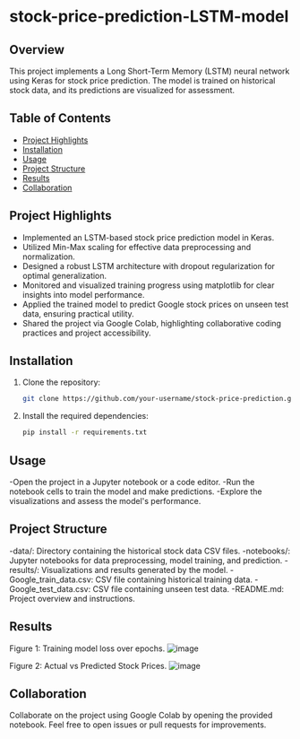 # stock-price-prediction-LSTM-model

## Overview
This project implements a Long Short-Term Memory (LSTM) neural network using Keras for stock price prediction. The model is trained on historical stock data, and its predictions are visualized for assessment.

## Table of Contents
- [Project Highlights](#project-highlights)
- [Installation](#installation)
- [Usage](#usage)
- [Project Structure](#project-structure)
- [Results](#results)
- [Collaboration](#collaboration)

## Project Highlights
- Implemented an LSTM-based stock price prediction model in Keras.
- Utilized Min-Max scaling for effective data preprocessing and normalization.
- Designed a robust LSTM architecture with dropout regularization for optimal generalization.
- Monitored and visualized training progress using matplotlib for clear insights into model performance.
- Applied the trained model to predict Google stock prices on unseen test data, ensuring practical utility.
- Shared the project via Google Colab, highlighting collaborative coding practices and project accessibility.

## Installation
1. Clone the repository:
   ```bash
   git clone https://github.com/your-username/stock-price-prediction.git

2. Install the required dependencies:
   ```bash
   pip install -r requirements.txt

## Usage
-Open the project in a Jupyter notebook or a code editor.
-Run the notebook cells to train the model and make predictions.
-Explore the visualizations and assess the model's performance.

## Project Structure
-data/: Directory containing the historical stock data CSV files.
-notebooks/: Jupyter notebooks for data preprocessing, model training, and prediction.
-results/: Visualizations and results generated by the model.
-Google_train_data.csv: CSV file containing historical training data.
-Google_test_data.csv: CSV file containing unseen test data.
-README.md: Project overview and instructions.

## Results

Figure 1: Training model loss over epochs.
![image](https://github.com/sakshamdev123/stock-price-prediction-LSTM-model/assets/105414841/ec86499b-18fb-4a42-bc91-84ea896e685c)

Figure 2: Actual vs Predicted Stock Prices.
![image](https://github.com/sakshamdev123/stock-price-prediction-LSTM-model/assets/105414841/da84102f-c726-4a4e-a4a1-a48a55d380be)

## Collaboration
Collaborate on the project using Google Colab by opening the provided notebook.
Feel free to open issues or pull requests for improvements.
